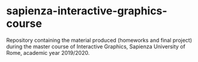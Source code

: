 # sapienza-interactive-graphics-course
Repository containing the material produced (homeworks and final project) during the master course of Interactive Graphics, Sapienza University of Rome, academic year 2019/2020. 
